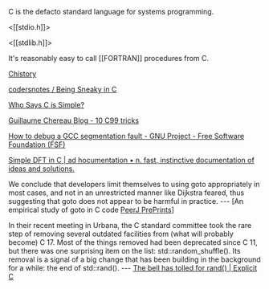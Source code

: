 C is the defacto standard language for systems programming.

<[[stdio.h]]>

<[[stdlib.h]]>

It's reasonably easy to call [[FORTRAN]] procedures from C.

[Chistory](http://www.bell-labs.com/usr/dmr/www/chist.html)

[codersnotes / Being Sneaky in C](http://www.codersnotes.com/notes/being-sneaky-in-c)

[Who Says C is Simple?](http://www.eecs.berkeley.edu/~necula/cil/cil016.html)

[Guillaume Chereau Blog - 10 C99 tricks](http://blog.noctua-software.com/c-tricks.html)

[How to debug a GCC segmentation fault - GNU Project - Free Software Foundation (FSF)](https://gcc.gnu.org/bugs/segfault.html)

[Simple DFT in C | ad hocumentation • n. fast, instinctive documentation of ideas and solutions.](https://batchloaf.wordpress.com/2013/12/07/simple-dft-in-c/)

We conclude that developers limit themselves to using goto appropriately in most cases, and not in an unrestricted manner like Dijkstra feared, thus suggesting that goto does not appear to be harmful in practice. --- [An empirical study of goto in C code [PeerJ PrePrints](https://peerj.com/preprints/826v1/)]

In their recent meeting in Urbana, the C   standard committee took the rare step of removing several outdated facilities from (what will probably become) C  17. Most of the things removed had been deprecated since C  11, but there was one surprising item on the list: std::random_shuffle(). Its removal is a signal of a big change that has been building in the background for a while: the end of std::rand().  --- [The bell has tolled for rand() | Explicit C  ](http://cpp.indi.frih.net/blog/2014/12/the-bell-has-tolled-for-rand/)

